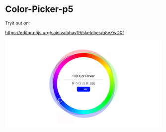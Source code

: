 # Color-Picker-p5
Tryit out on:

https://editor.p5js.org/sainivaibhav19/sketches/q5eZwD0f

![](https://github.com/VaibhavSaini19/Color-Picker-p5/blob/master/colorPicker.gif)
